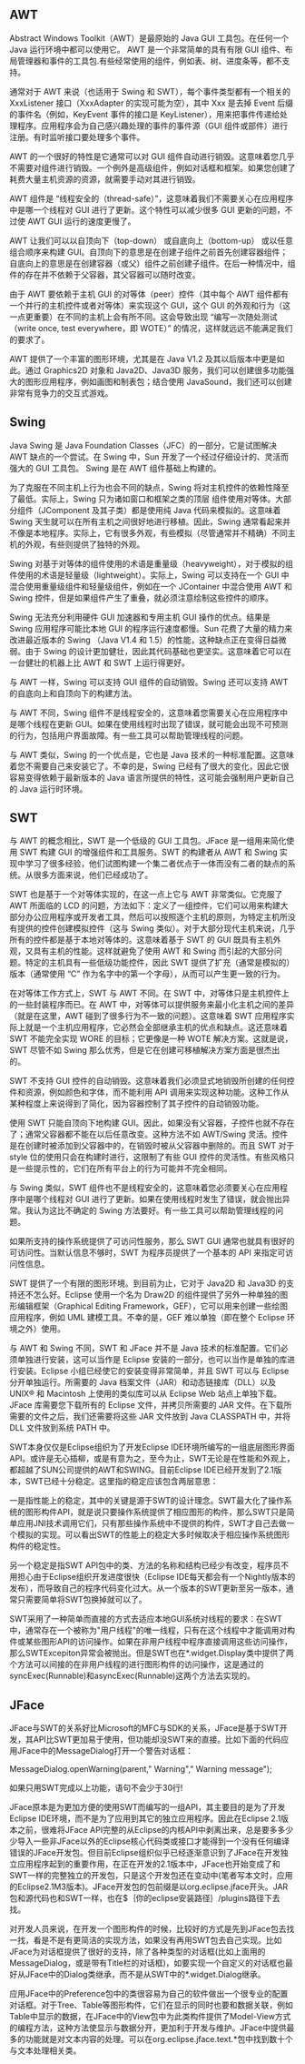 ## AWT
Abstract Windows Toolkit（AWT）是最原始的 Java GUI 工具包。在任何一个 Java 运行环境中都可以使用它。
AWT 是一个非常简单的具有有限 GUI 组件、布局管理器和事件的工具包.有些经常使用的组件，例如表、树、进度条等，都不支持。
 
通常对于 AWT 来说（也适用于 Swing 和 SWT），每个事件类型都有一个相关的 XxxListener 接口（XxxAdapter 的实现可能为空），其中 Xxx 是去掉 Event 后缀的事件名（例如，KeyEvent 事件的接口是 KeyListener），用来把事件传递给处理程序。应用程序会为自己感兴趣处理的事件的事件源（GUI 组件或部件）进行注册。有时监听接口要处理多个事件。
 
AWT 的一个很好的特性是它通常可以对 GUI 组件自动进行销毁。这意味着您几乎不需要对组件进行销毁。一个例外是高级组件，例如对话框和框架。如果您创建了耗费大量主机资源的资源，就需要手动对其进行销毁。
 
AWT 组件是 “线程安全的（thread-safe）”，这意味着我们不需要关心在应用程序中是哪一个线程对 GUI 进行了更新。这个特性可以减少很多 GUI 更新的问题，不过使 AWT GUI 运行的速度更慢了。
 
AWT 让我们可以以自顶向下（top-down） 或自底向上（bottom-up） 或以任意组合顺序来构建 GUI。自顶向下的意思是在创建子组件之前首先创建容器组件；自底向上的意思是在创建容器（或父）组件之前创建子组件。在后一种情况中，组件的存在并不依赖于父容器，其父容器可以随时改变。
 
由于 AWT 要依赖于主机 GUI 的对等体（peer）控件（其中每个 AWT 组件都有一个并行的主机控件或者对等体）来实现这个 GUI，这个 GUI 的外观和行为（这一点更重要）在不同的主机上会有所不同。这会导致出现 “编写一次随处测试（write once, test everywhere，即 WOTE）” 的情况，这样就远远不能满足我们的要求了。
 
AWT 提供了一个丰富的图形环境，尤其是在 Java V1.2 及其以后版本中更是如此。通过 Graphics2D 对象和 Java2D、Java3D 服务，我们可以创建很多功能强大的图形应用程序，例如画图和制表包；结合使用 JavaSound，我们还可以创建非常有竞争力的交互式游戏。
 
 
## Swing
Java Swing 是 Java Foundation Classes（JFC）的一部分，它是试图解决 AWT 缺点的一个尝试。在 Swing 中，Sun 开发了一个经过仔细设计的、灵活而强大的 GUI 工具包。
Swing 是在 AWT 组件基础上构建的。
 
为了克服在不同主机上行为也会不同的缺点，Swing 将对主机控件的依赖性降至了最低。实际上，Swing 只为诸如窗口和框架之类的顶层 组件使用对等体。大部分组件（JComponent 及其子类）都是使用纯 Java 代码来模拟的。这意味着 Swing 天生就可以在所有主机之间很好地进行移植。因此，Swing 通常看起来并不像是本地程序。实际上，它有很多外观，有些模拟（尽管通常并不精确）不同主机的外观，有些则提供了独特的外观。
 
Swing 对基于对等体的组件使用的术语是重量级（heavyweight），对于模拟的组件使用的术语是轻量级（lightweight）。实际上，Swing 可以支持在一个 GUI 中混合使用重量级组件和轻量级组件，例如在一个 JContainer 中混合使用 AWT 和 Swing 控件，但是如果组件产生了重叠，就必须注意绘制这些控件的顺序。
 
Swing 无法充分利用硬件 GUI 加速器和专用主机 GUI 操作的优点。结果是 Swing 应用程序可能比本地 GUI 的程序运行速度都慢。Sun 花费了大量的精力来改进最近版本的 Swing （Java V1.4 和 1.5）的性能，这种缺点正在变得日益微弱。由于 Swing 的设计更加健壮，因此其代码基础也更坚实。这意味着它可以在一台健壮的机器上比 AWT 和 SWT 上运行得更好。
 
与 AWT 一样，Swing 可以支持 GUI 组件的自动销毁。Swing 还可以支持 AWT 的自底向上和自顶向下的构建方法。
 
与 AWT 不同，Swing 组件不是线程安全的，这意味着您需要关心在应用程序中是哪个线程在更新 GUI。如果在使用线程时出现了错误，就可能会出现不可预测的行为，包括用户界面故障。有一些工具可以帮助管理线程的问题。
 
与 AWT 类似，Swing 的一个优点是，它也是 Java 技术的一种标准配置。这意味着您不需要自己来安装它了。不幸的是，Swing 已经有了很大的变化，因此它很容易变得依赖于最新版本的 Java 语言所提供的特性，这可能会强制用户更新自己的 Java 运行时环境。
 
 
## SWT
与 AWT 的概念相比，SWT 是一个低级的 GUI 工具包。JFace 是一组用来简化使用 SWT 构建 GUI 的增强组件和工具服务。SWT 的构建者从 AWT 和 Swing 实现中学习了很多经验，他们试图构建一个集二者优点于一体而没有二者的缺点的系统。从很多方面来说，他们已经成功了。
 
SWT 也是基于一个对等体实现的，在这一点上它与 AWT 非常类似。它克服了 AWT 所面临的 LCD 的问题，方法如下：定义了一组控件，它们可以用来构建大部分办公应用程序或开发者工具，然后可以按照逐个主机的原则，为特定主机所没有提供的控件创建模拟控件（这与 Swing 类似）。对于大部分现代主机来说，几乎所有的控件都是基于本地对等体的。这意味着基于 SWT 的 GUI 既具有主机外观，又具有主机的性能。这样就避免了使用 AWT 和 Swing 而引起的大部分问题。特定的主机具有一些低级功能控件，因此 SWT 提供了扩充（通常是模拟的）版本（通常使用 “C” 作为名字中的第一个字母），从而可以产生更一致的行为。
 
在对等体工作方式上，SWT 与 AWT 不同。在 SWT 中，对等体只是主机控件上的一些封装程序而已。在 AWT 中，对等体可以提供服务来最小化主机之间的差异（就是在这里，AWT 碰到了很多行为不一致的问题）。这意味着 SWT 应用程序实际上就是一个主机应用程序，它必然会全部继承主机的优点和缺点。这还意味着 SWT 不能完全实现 WORE 的目标；它更像是一种 WOTE 解决方案。这就是说，SWT 尽管不如 Swing 那么优秀，但是它在创建可移植解决方案方面是很杰出的。
 
SWT 不支持 GUI 控件的自动销毁。这意味着我们必须显式地销毁所创建的任何控件和资源，例如颜色和字体，而不能利用 API 调用来实现这种功能。这种工作从某种程度上来说得到了简化，因为容器控制了其子控件的自动销毁功能。
 
使用 SWT 只能自顶向下地构建 GUI。因此，如果没有父容器，子控件也就不存在了；通常父容器都不能在以后任意改变。这种方法不如 AWT/Swing 灵活。控件是在创建时被添加到父容器中的，在销毁时被从父容器中删除的。而且 SWT 对于 style 位的使用只会在构建时进行，这限制了有些 GUI 控件的灵活性。有些风格只是一些提示性的，它们在所有平台上的行为可能并不完全相同。
 
与 Swing 类似，SWT 组件也不是线程安全的，这意味着您必须要关心在应用程序中是哪个线程对 GUI 进行了更新。如果在使用线程时发生了错误，就会抛出异常。我认为这比不确定的 Swing 方法要好。有一些工具可以帮助管理线程的问题。
 
如果所支持的操作系统提供了可访问性服务，那么 SWT GUI 通常也就具有很好的可访问性。当默认信息不够时，SWT 为程序员提供了一个基本的 API 来指定可访问性信息。
 
SWT 提供了一个有限的图形环境。到目前为止，它对于 Java2D 和 Java3D 的支持还不怎么好。Eclipse 使用一个名为 Draw2D 的组件提供了另外一种单独的图形编辑框架（Graphical Editing Framework，GEF），它可以用来创建一些绘图应用程序，例如 UML 建模工具。不幸的是，GEF 难以单独（即在整个 Eclipse 环境之外）使用。
 
与 AWT 和 Swing 不同，SWT 和 JFace 并不是 Java 技术的标准配置。它们必须单独进行安装，这可以当作是 Eclipse 安装的一部分，也可以当作是单独的库进行安装。Eclipse 小组已经使它的安装变得非常简单，并且 SWT 可以与 Eclipse 分开单独运行。所需要的 Java 档案文件（JAR）和动态链接库（DLL）以及 UNIX® 和 Macintosh 上使用的类似库可以从 Eclipse Web 站点上单独下载。JFace 库需要您下载所有的 Eclipse 文件，并拷贝所需要的 JAR 文件。在下载所需要的文件之后，我们还需要将这些 JAR 文件放到 Java CLASSPATH 中，并将 DLL 文件放到系统 PATH 中。
 
SWT本身仅仅是Eclipse组织为了开发Eclipse IDE环境所编写的一组底层图形界面 API。或许是无心插柳，或是有意为之，至今为止，SWT无论是在性能和外观上，都超越了SUN公司提供的AWT和SWING。目前Eclipse IDE已经开发到了2.1版本，SWT已经十分稳定。这里指的稳定应该包含两层意思：
 
一是指性能上的稳定，其中的关键是源于SWT的设计理念。SWT最大化了操作系统的图形构件API，就是说只要操作系统提供了相应图形的构件，那么SWT只是简单应用JNI技术调用它们，只有那些操作系统中不提供的构件，SWT才自己去做一个模拟的实现。可以看出SWT的性能上的稳定大多时候取决于相应操作系统图形构件的稳定性。
 
另一个稳定是指SWT API包中的类、方法的名称和结构已经少有改变，程序员不用担心由于Eclipse组织开发进度很快（Eclipse IDE每天都会有一个Nightly版本的发布），而导致自己的程序代码变化过大。从一个版本的SWT更新至另一版本，通常只需要简单将SWT包换掉就可以了。
 
SWT采用了一种简单而直接的方式去适应本地GUI系统对线程的要求：在SWT中，通常存在一个被称为"用户线程"的唯一线程，只有在这个线程中才能调用对构件或某些图形API的访问操作。如果在非用户线程中程序直接调用这些访问操作，那么SWTExcepiton异常会被抛出。但是SWT也在*.widget.Display类中提供了两个方法可以间接的在非用户线程的进行图形构件的访问操作，这是通过的syncExec(Runnable)和asyncExec(Runnable)这两个方法去实现的。
 
 
## JFace
JFace与SWT的关系好比Microsoft的MFC与SDK的关系，JFace是基于SWT开发，其API比SWT更加易于使用，但功能却没SWT来的直接。比如下面的代码应用JFace中的MessageDialog打开一个警告对话框：
 
MessageDialog.openWarning(parent," Warning"," Warning message");
 
如果只用SWT完成以上功能，语句不会少于30行!
 
JFace原本是为更加方便的使用SWT而编写的一组API，其主要目的是为了开发Eclipse IDE环境，而不是为了应用到其它的独立应用程序。因此在Eclipse 2.1版本之前，很难将JFace API完整的从Eclipse的内核API中剥离出来，总是要多多少少导入一些非JFace以外的Eclipse核心代码类或接口才能得到一个没有任何编译错误的JFace开发包。但目前Eclipse组织似乎已经逐渐意识到了JFace在开发独立应用程序起到的重要作用，在正在开发的2.1版本中，JFace也开始变成了和SWT一样的完整独立的开发包，只是这个开发包还在变动中(笔者写本文时，应用的Eclipse2.1M3版本)。JFace开发包的包前缀是以org.eclipse.jface开头。JAR包和源代码也和SWT一样，也在$｛你的eclipse安装路径｝/plugins路径下去找。
 
对开发人员来说，在开发一个图形构件的时候，比较好的方式是先到JFace包去找一找，看是不是有更简洁的实现方法，如果没有再用SWT包去自己实现。比如JFace为对话框提供了很好的支持，除了各种类型的对话框(比如上面用的MessageDialog，或是带有Title栏的对话框)，如要实现一个自定义的对话框也最好从JFace中的Dialog类继承，而不是从SWT中的*.widget.Dialog继承。
 
应用JFace中的Preference包中的类很容易为自己的软件做出一个很专业的配置对话框。对于Tree、Table等图形构件，它们在显示的同时也要和数据关联，例如Table中显示的数据，在JFace中的View包中为此类构件提供了Model-View方式的编程方法，这种方法使显示与数据分开，更加利于开发与维护。JFace中提供最多的功能就是对文本内容的处理。可以在org.eclipse.jface.text.*包中找到数十个与文本处理相关类。

